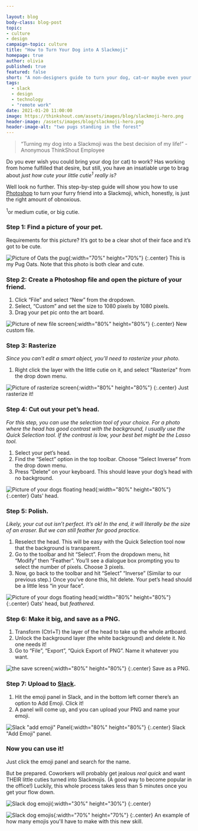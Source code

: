```yaml
---

layout: blog
body-class: blog-post
topic: 
- culture
- design
campaign-topic: culture
title: "How to Turn Your Dog into A Slackmoji"
homepage: true
author: olivia
published: true
featured: false
short: "A non-designers guide to turn your dog, cat—or maybe even your child—into a Slackmoji."
tags:
  - slack
  - design
  - technology
  - "remote work"
date: 2021-01-20 11:00:00
image: https://thinkshout.com/assets/images/blog/slackmoji-hero.png
header-image: /assets/images/blog/slackmoji-hero.png
header-image-alt: "two pugs standing in the forest"
---
```

> “Turning my dog into a Slackmoji was the best decision of my life!” - Anonymous ThinkShout Employee

Do you ever wish you could bring your dog (or cat) to work? Has working from home fulfilled that desire, but still, you have an insatiable urge to brag about *just how cute your little cutie<sup>1</sup> really is?*

Well look no further. This step-by-step guide will show you how to use [Photoshop](https://www.adobe.com/products/photoshop.html) to turn your furry friend into a Slackmoji, which, honestly, is just the right amount of obnoxious.

<sup>1</sup>or medium cutie, or big cutie.

### Step 1: Find a picture of your pet. 

Requirements for this picture? It’s got to be a clear shot of their face and it’s got to be cute.

![Picture of Oats the pug](/assets/images/blog/slack-1.jpeg){:width="70%" height="70%"}
{:.center}
<span class="caption"><i class="fa fa-caret-up"></i>This is my Pug Oats. Note that this photo is both clear and cute.</span>

### Step 2: Create a Photoshop file and open the picture of your friend. 
1. Click “File” and select “New” from the dropdown.
2. Select, “Custom” and set the size to 1080 pixels by 1080 pixels.
3. Drag your pet pic onto the art board.

![Picture of new file screen](/assets/images/blog/slack-2.png){:width="80%" height="80%"}
{:.center}
<span class="caption"><i class="fa fa-caret-up"></i>New custom file.</span>

### Step 3: Rasterize
*Since you can't edit a smart object, you’ll need to rasterize your photo.*

1. Right click the layer with the little cutie on it, and select "Rasterize" from the drop down menu.

![Picture of rasterize screen](/assets/images/blog/slack-3.png){:width="80%" height="80%"}
{:.center}
<span class="caption"><i class="fa fa-caret-up"></i>Just rasterize it!</span>

### Step 4: Cut out your pet’s head. 
*For this step, you can use the selection tool of your choice. For a photo where the head has good contrast with the background, I usually use the Quick Selection tool. If the contrast is low, your best bet might be the Lasso tool.*

1. Select your pet’s head.
2. Find the “Select” option in the top toolbar. Choose “Select Inverse” from the drop down menu. 
3. Press “Delete” on your keyboard. This should leave your dog’s head with no background.

![Picture of your dogs floating head](/assets/images/blog/slack-4.png){:width="80%" height="80%"}
{:.center}
<span class="caption"><i class="fa fa-caret-up"></i>Oats' head.</span>

### Step 5: Polish. 
*Likely, your cut out isn’t perfect. It’s ok! In the end, it will literally be the size of an eraser. But we can still feather for good practice.*

1. Reselect the head. This will be easy with the Quick Selection tool now that the background is transparent.
2. Go to the toolbar and hit “Select”. From the dropdown menu, hit “Modify” then “Feather”. You’ll see a dialogue box prompting you to select the number of pixels. Choose 3 pixels. 
3. Now, go back to the toolbar and hit “Select” “Inverse” (Similar to our previous step.) Once you’ve done this, hit delete. Your pet’s head should be a little less “in your face”. 

![Picture of your dogs floating head](/assets/images/blog/slack-5.png){:width="80%" height="80%"}
{:.center}
<span class="caption"><i class="fa fa-caret-up"></i>Oats' head, but *feathered*.</span>

### Step 6: Make it big, and save as a PNG. 
1. Transform (Ctrl+T) the layer of the head to take up the whole artboard. 
2. Unlock the background layer (the white background) and delete it. No one needs it!
3. Go to “File”, “Export”, “Quick Export of PNG”. Name it whatever you want. 


![the save screen](/assets/images/blog/slack-6.png){:width="80%" height="80%"}
{:.center}
<span class="caption"><i class="fa fa-caret-up"></i>Save as a PNG.</span>

### Step 7: Upload to [Slack](https://slack.com/).
1. Hit the emoji panel in Slack, and in the bottom left corner there’s an option to Add Emoji. Click it!
2. A panel will come up, and you can upload your PNG and name your emoji. 

![Slack "add emoji" Panel](/assets/images/blog/slack-7.png){:width="80%" height="80%"}
{:.center}
<span class="caption"><i class="fa fa-caret-up"></i>Slack "Add Emoji" panel.</span>

### Now you can use it! 
Just click the emoji panel and search for the name. 

But be prepared. Coworkers will probably get jealous *real quick* and want THEIR little cuties turned into Slackmojis. (A good way to become popular in the office!) Luckily, this whole process takes less than 5 minutes once you get your flow down.  

![Slack dog emoji](/assets/images/blog/slack-8.png){:width="30%" height="30%"}
{:.center}


![Slack dog emojis](/assets/images/blog/slacks-1.png){:width="70%" height="70%"}
{:.center}
<span class="caption"><i class="fa fa-caret-up"></i>An example of how many emojis you'll have to make with this new skill.</span>
